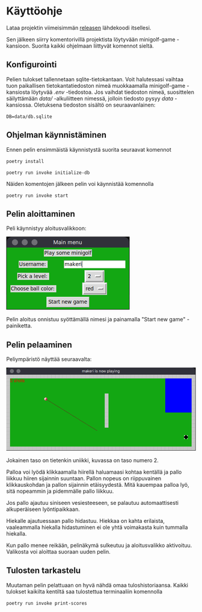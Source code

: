 # Käyttöohje

Lataa projektin viimeisimmän [releasen](https://github.com/makeri89/Ohjelmistotekniikka/releases) lähdekoodi itsellesi.

Sen jälkeen siirry komentorivillä projektista löytyvään minigolf-game -kansioon. Suorita kaikki ohjelmaan liittyvät komennot sieltä.

## Konfigurointi

Pelien tulokset tallennetaan sqlite-tietokantaan. Voit halutessasi vaihtaa tuon paikallisen tietokantatiedoston nimeä muokkaamalla minigolf-game -kansiosta löytyvää _.env_ -tiedostoa. Jos vaihdat tiedoston nimeä, suosittelen säilyttämään _data/_ -alkuliitteen nimessä, jolloin tiedosto pysyy _data_ -kansiossa. Oletuksena tiedoston sisältö on seuraavanlainen:

```
DB=data/db.sqlite
```

## Ohjelman käynnistäminen

Ennen pelin ensimmäistä käynnistystä suorita seuraavat komennot

```
poetry install
```

```
poetry run invoke initialize-db
```

Näiden komentojen jälkeen pelin voi käynnistää komennolla

```
poetry run invoke start
```

## Pelin aloittaminen

Peli käynnistyy aloitusvalikkoon:

![startscreen](./kuvat/aloitusnaytto.png)

Pelin aloitus onnistuu syöttämällä nimesi ja painamalla "Start new game" -painiketta.

## Pelin pelaaminen

Peliympäristö näyttää seuraavalta:

![game](./kuvat/game.png)

Jokainen taso on tietenkin uniikki, kuvassa on taso numero 2.

Palloa voi lyödä klikkaamalla hiirellä haluamaasi kohtaa kentällä ja pallo liikkuu hiiren sijainnin suuntaan. Pallon nopeus on riippuvainen klikkauskohdan ja pallon sijainnin etäisyydestä. Mitä kauempaa palloa lyö, sitä nopeammin ja pidemmälle pallo liikkuu.

Jos pallo ajautuu siniseen vesiesteeseen, se palautuu automaattisesti alkuperäiseen lyöntipaikkaan.

Hiekalle ajautuessaan pallo hidastuu. Hiekkaa on kahta erilaista, vaaleammalla hiekalla hidastuminen ei ole yhtä voimakasta kuin tummalla hiekalla.

Kun pallo menee reikään, pelinäkymä sulkeutuu ja aloitusvalikko aktivoituu. Valikosta voi aloittaa suoraan uuden pelin.

## Tulosten tarkastelu

Muutaman pelin pelattuaan on hyvä nähdä omaa tuloshistoriaansa. Kaikki tulokset kaikilta kentiltä saa tulostettua terminaaliin komennolla

```
poetry run invoke print-scores
```

